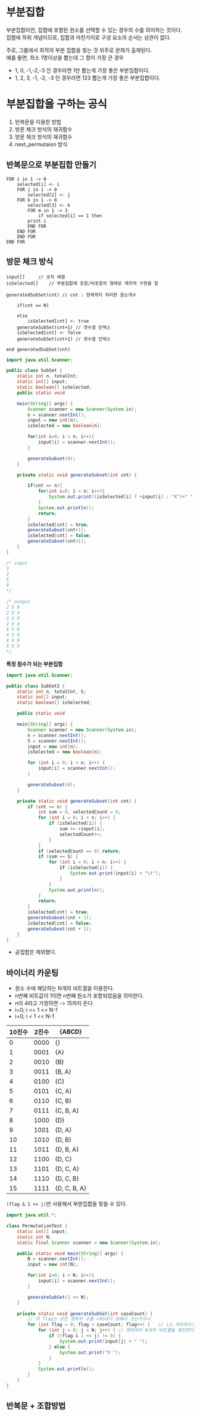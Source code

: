 # 부분집합 
부분집합이란, 집합에 포함된 원소를 선택할 수 있는 경우의 수를 의미하는 것이다.      
집합에 하위 개념이므로, 집합과 마찬가지로 구성 요소의 순서는 상관이 없다.        
    
주로, 그룹에서 최적의 부분 집합을 찾는 것 위주로 문제가 출제된다.   
예를 들면, 최소 1명이상을 뽑는데 그 합이 가장 큰 경우      
      
* 1, 0, -1,-2,-3 인 경우라면 1만 뽑는게 가장 좋은 부분집합이다.    
* 1, 2, 3, -1, -2, -3 인 경우라면 123 뽑는게 가장 좋은 부분집합이다.  
              
# 부분집합을 구하는 공식    
  
1. 반복문을 이용한 방법
2. 방문 체크 방식의 재귀함수
3. 방문 체크 방식의 재귀함수
4. next_permutaion 방식

## 반복문으로 부분집합 만들기   
```
FOR i in 1 -> 0
    selected[i] <- i
    FOR j in 1 -> 0
        selected[2] <- j  
	FOR k in 1 -> 0
	    selected[3] <- k
	    FOR m in 1 -> 3
	        if selected[i] == 1 then
		print i 
	    END FOR
	END FOR
    END FOR
END FOR
```



   
## 방문 체크 방식
```
input[]		// 숫자 배열
isSelected[]	// 부분집합에 포함/비포함의 형태로 재귀적 구현을 함    

generatedSubSet(cnt) // cnt : 현재까지 처리한 원소개수  
    
    if(cnt == N)   
    
    else 
        isSelected[cnt] <- true
	generateSubSet(cnt+1) // 갯수겸 인덱스
	isSelected[cnt] <- false
	generateSubSet(cnt+1) // 갯수겸 인덱스	
	
end generatedSubSet(cnt)	
```

```java
import java.util.Scanner;

public class SubSet {
    static int n, totalCnt;
    static int[] input;
    static boolean[] isSelected;
    public static void

    main(String[] args) {
        Scanner scanner = new Scanner(System.in);
        n = scanner.nextInt();
        input = new int[n];
        isSelected = new boolean[n];

        for(int i=0; i < n; i++){
            input[i] = scanner.nextInt();
        }

        generateSubset(0);
    }

    private static void generateSubset(int cnt) {

        if(cnt == n){
            for(int i=0; i < n; i++){
                System.out.print((isSelected[i] ? +input[i] : "X")+" ");
            }
            System.out.println();
            return;
        }
        isSelected[cnt] = true;
        generateSubset(cnt+1);
        isSelected[cnt] = false;
        generateSubset(cnt+1);
    }
}

/* input
3
2
5
9
*/

/* output
2 5 9 
2 5 X 
2 X 9 
2 X X 
X 5 9 
X 5 X 
X X 9 
X X X 
*/
```

**특정 점수가 되는 부분집합**
```java
import java.util.Scanner;

public class SubSet2 {
    static int n, totalCnt, S;
    static int[] input;
    static boolean[] isSelected;

    public static void

    main(String[] args) {
        Scanner scanner = new Scanner(System.in);
        n = scanner.nextInt();
        S = scanner.nextInt();
        input = new int[n];
        isSelected = new boolean[n];

        for (int i = 0; i < n; i++) {
            input[i] = scanner.nextInt();
        }

        generateSubset(0);
    }

    private static void generateSubset(int cnt) {
        if (cnt == n) {
            int sum = 0, selectedCount = 0;
            for (int i = 0; i < n; i++) {
                if (isSelected[i]) {
                    sum += +input[i];
                    selectedCount++;
                }
            }
            if (selectedCount == 0) return;
            if (sum == S) {
                for (int i = 0; i < n; i++) {
                    if (isSelected[i]) {
                        System.out.print(input[i] + "\t");
                    }
                }
                System.out.println();
            }
            return;
        }
        isSelected[cnt] = true;
        generateSubset(cnt + 1);
        isSelected[cnt] = false;
        generateSubset(cnt + 1);
    }
}
```
* 공집합은 제외했다.   


## 바이너리 카운팅      
* 원소 수에 해당하는 N개의 비트열을 이용한다.        
* n번째 비트값이 1이면 n번째 원소가 포함되었음을 의미한다.      
* n이 4라고 가정하면 -> 15까지 돈다
* i=0; i <= 1 << N-1
* i=0; i < 1 << N-1
 

|10진수|2진수|{ABCD}|
|-----|-----|-------|
|0|0000|{}|
|1|0001|{A}|
|2|0010|{B}|
|3|0011|{B, A}|
|4|0100|{C}|
|5|0101|{C, A}|
|6|0110|{C, B}|
|7|0111|{C, B, A}|
|8|1000|{D}|
|9|1001|{D, A}|
|10|1010|{D, B}|
|11|1011|{D, B, A}|
|12|1100|{D, C}|
|13|1101|{D, C, A}|
|14|1110|{D, C, B}|
|15|1111|{D, C, B, A}|

`(flag & 1 << j)`만 사용해서 부분집합을 찾을 수 있다.  

```java
import java.util.*;

class PermutationTest {
    static int[] input;
    static int N;
    static final Scanner scanner = new Scanner(System.in);

    public static void main(String[] args) {
        N = scanner.nextInt();
        input = new int[N];

        for(int i=0; i < N; i++){
            input[i] = scanner.nextInt();
        }

        generateSubSet(1 << N);
    }

    private static void generateSubSet(int caseCount) {
        // 아 flag는 모든 경우의 수를 나타내기 위해서 쓰는거구나
        for (int flag = 0; flag < caseCount; flag++) {   // i는 비트마스킹이 되어있는 수
            for (int j = 0; j < N; j++) { // 맨뒤부터 N개의 비트열을 확인한다. -> (1 << j) 이므로
                if ((flag & 1 << j) != 0) {
                    System.out.print(input[j] + " ");
                } else {
                    System.out.print("X ");
                }
            }
            System.out.println();
        }
    }
}
```
## 반복문 + 조합방법  

